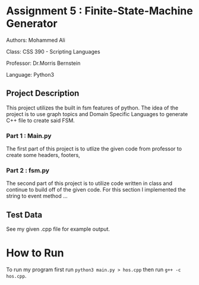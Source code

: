 # Assignment 5 : Finite-State-Machine Generator

Authors: Mohammed Ali

Class: CSS 390 - Scripting Languages

Professor: Dr.Morris Bernstein

Language: Python3 

## Project Description

This project utilizes the built in fsm features of python. The idea of the project is to use graph topics and Domain Specific Languages to generate C++ file to create said FSM. 

### Part 1 : Main.py
The first part of this project is to utlize the given code from professor to create some headers, footers, 

### Part 2 : fsm.py
The second part of this project is to utilize code written in class and continue to build off of the given code. For this section I implemented the string to event method ...

## Test Data

See my given .cpp file for example output.

# How to Run 

To run my program first run `python3 main.py > hos.cpp` then run `g++ -c hos.cpp`. 